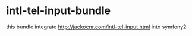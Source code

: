 intl-tel-input-bundle
=====================

this bundle integrate http://jackocnr.com/intl-tel-input.html into symfony2
